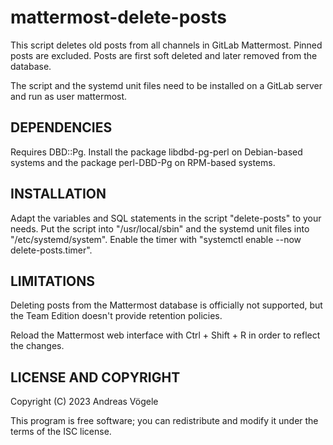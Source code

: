 # mattermost-delete-posts

This script deletes old posts from all channels in GitLab Mattermost.  Pinned
posts are excluded.  Posts are first soft deleted and later removed from the
database.

The script and the systemd unit files need to be installed on a GitLab server
and run as user mattermost.

## DEPENDENCIES

Requires DBD::Pg.  Install the package libdbd-pg-perl on Debian-based systems
and the package perl-DBD-Pg on RPM-based systems.

## INSTALLATION

Adapt the variables and SQL statements in the script "delete-posts" to your
needs.  Put the script into "/usr/local/sbin" and the systemd unit files into
"/etc/systemd/system".  Enable the timer with "systemctl enable --now
delete-posts.timer".

## LIMITATIONS

Deleting posts from the Mattermost database is officially not supported, but
the Team Edition doesn't provide retention policies.

Reload the Mattermost web interface with Ctrl + Shift + R in order to reflect
the changes.

## LICENSE AND COPYRIGHT

Copyright (C) 2023 Andreas Vögele

This program is free software; you can redistribute and modify it under the
terms of the ISC license.
